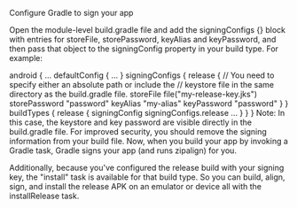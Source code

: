 Configure Gradle to sign your app

Open the module-level build.gradle file and add the signingConfigs {} block with entries for storeFile, storePassword, keyAlias and keyPassword, and then pass that object to the signingConfig property in your build type. For example:

android {
    ...
    defaultConfig { ... }
    signingConfigs {
        release {
            // You need to specify either an absolute path or include the
            // keystore file in the same directory as the build.gradle file.
            storeFile file("my-release-key.jks")
            storePassword "password"
            keyAlias "my-alias"
            keyPassword "password"
        }
    }
    buildTypes {
        release {
            signingConfig signingConfigs.release
            ...
        }
    }
}
Note: In this case, the keystore and key password are visible directly in the build.gradle file. For improved security, you should remove the signing information from your build file.
Now, when you build your app by invoking a Gradle task, Gradle signs your app (and runs zipalign) for you.

Additionally, because you've configured the release build with your signing key, the "install" task is available for that build type. So you can build, align, sign, and install the release APK on an emulator or device all with the installRelease task.